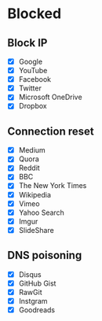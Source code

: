 # Blocked

## Block IP

- [x] Google
- [x] YouTube
- [x] Facebook
- [x] Twitter
- [x] Microsoft OneDrive
- [x] Dropbox

## Connection reset

- [x] Medium
- [x] Quora
- [x] Reddit
- [x] BBC
- [x] The New York Times
- [x] Wikipedia
- [x] Vimeo
- [x] Yahoo Search
- [x] Imgur
- [x] SlideShare

## DNS poisoning

- [x] Disqus
- [x] GitHub Gist
- [x] RawGit
- [x] Instgram
- [x] Goodreads
